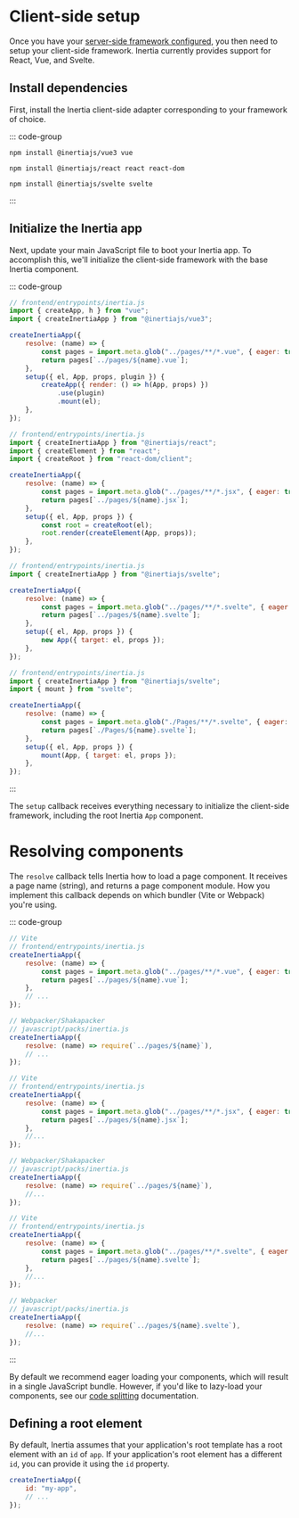# Client-side setup

Once you have your [server-side framework configured](/guide/server-side-setup.md), you then need to setup your client-side framework. Inertia currently provides support for React, Vue, and Svelte.

## Install dependencies

First, install the Inertia client-side adapter corresponding to your framework of choice.

::: code-group

```shell [Vue]
npm install @inertiajs/vue3 vue
```

```shell [React]
npm install @inertiajs/react react react-dom
```

```shell [Svelte 4, Svelte 5]
npm install @inertiajs/svelte svelte
```

:::

## Initialize the Inertia app

Next, update your main JavaScript file to boot your Inertia app. To accomplish this, we'll initialize the client-side framework with the base Inertia component.

::: code-group

```js [Vue]
// frontend/entrypoints/inertia.js
import { createApp, h } from "vue";
import { createInertiaApp } from "@inertiajs/vue3";

createInertiaApp({
    resolve: (name) => {
        const pages = import.meta.glob("../pages/**/*.vue", { eager: true });
        return pages[`../pages/${name}.vue`];
    },
    setup({ el, App, props, plugin }) {
        createApp({ render: () => h(App, props) })
            .use(plugin)
            .mount(el);
    },
});
```

```js [React]
// frontend/entrypoints/inertia.js
import { createInertiaApp } from "@inertiajs/react";
import { createElement } from "react";
import { createRoot } from "react-dom/client";

createInertiaApp({
    resolve: (name) => {
        const pages = import.meta.glob("../pages/**/*.jsx", { eager: true });
        return pages[`../pages/${name}.jsx`];
    },
    setup({ el, App, props }) {
        const root = createRoot(el);
        root.render(createElement(App, props));
    },
});
```

```js [Svelte 4]
// frontend/entrypoints/inertia.js
import { createInertiaApp } from "@inertiajs/svelte";

createInertiaApp({
    resolve: (name) => {
        const pages = import.meta.glob("../pages/**/*.svelte", { eager: true });
        return pages[`../pages/${name}.svelte`];
    },
    setup({ el, App, props }) {
        new App({ target: el, props });
    },
});
```

```js [Svelte 5]
// frontend/entrypoints/inertia.js
import { createInertiaApp } from "@inertiajs/svelte";
import { mount } from "svelte";

createInertiaApp({
    resolve: (name) => {
        const pages = import.meta.glob("./Pages/**/*.svelte", { eager: true });
        return pages[`./Pages/${name}.svelte`];
    },
    setup({ el, App, props }) {
        mount(App, { target: el, props });
    },
});
```

:::

The `setup` callback receives everything necessary to initialize the client-side framework, including the root Inertia `App` component.

# Resolving components

The `resolve` callback tells Inertia how to load a page component. It receives a page name (string), and returns a page component module. How you implement this callback depends on which bundler (Vite or Webpack) you're using.

::: code-group

```js [Vue]
// Vite
// frontend/entrypoints/inertia.js
createInertiaApp({
    resolve: (name) => {
        const pages = import.meta.glob("../pages/**/*.vue", { eager: true });
        return pages[`../pages/${name}.vue`];
    },
    // ...
});

// Webpacker/Shakapacker
// javascript/packs/inertia.js
createInertiaApp({
    resolve: (name) => require(`../pages/${name}`),
    // ...
});
```

```js [React]
// Vite
// frontend/entrypoints/inertia.js
createInertiaApp({
    resolve: (name) => {
        const pages = import.meta.glob("../pages/**/*.jsx", { eager: true });
        return pages[`../pages/${name}.jsx`];
    },
    //...
});

// Webpacker/Shakapacker
// javascript/packs/inertia.js
createInertiaApp({
    resolve: (name) => require(`../pages/${name}`),
    //...
});
```

```js [Svelte 4, Svelte 5]
// Vite
// frontend/entrypoints/inertia.js
createInertiaApp({
    resolve: (name) => {
        const pages = import.meta.glob("../pages/**/*.svelte", { eager: true });
        return pages[`../pages/${name}.svelte`];
    },
    //...
});

// Webpacker
// javascript/packs/inertia.js
createInertiaApp({
    resolve: (name) => require(`../pages/${name}.svelte`),
    //...
});
```

:::

By default we recommend eager loading your components, which will result in a single JavaScript bundle. However, if you'd like to lazy-load your components, see our [code splitting](/guide/code-splitting.md) documentation.

## Defining a root element

By default, Inertia assumes that your application's root template has a root element with an `id` of `app`. If your application's root element has a different `id`, you can provide it using the `id` property.

```js
createInertiaApp({
    id: "my-app",
    // ...
});
```
